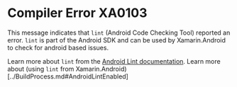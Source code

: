 # Compiler Error XA0103

This message indicates that `lint` (Android Code Checking Tool) reported an error. 
`lint` is part of the Android SDK and can be used by Xamarin.Android to check for android based issues.

Learn more about `lint` from the [Android Lint documentation](http://www.androiddocs.com/tools/help/lint.html).
Learn more about (using `lint` from Xamarin.Android)[../BuildProcess.md#AndroidLintEnabled] 
